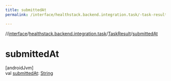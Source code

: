 ```yaml
---
title: submittedAt
permalink: /interface/healthstack.backend.integration.task/-task-result/submitted-at.html

---
```

//[interface](/bi_interface.html)/[healthstack.backend.integration.task](../index.html)/[TaskResult](index.html)/[submittedAt](submitted-at.html)



# submittedAt



[androidJvm]\
val [submittedAt](submitted-at.html): [String](https://kotlinlang.org/api/latest/jvm/stdlib/kotlin/-string/index.html)




